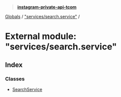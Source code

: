 > **[instagram-private-api-tcom](../README.md)**

[Globals](../README.md) / ["services/search.service"](_services_search_service_.md) /

# External module: "services/search.service"

## Index

### Classes

* [SearchService](../classes/_services_search_service_.searchservice.md)